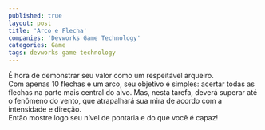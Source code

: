 ```yaml
---
published: true
layout: post
title: 'Arco e Flecha'
companies: 'Devworks Game Technology'
categories: Game
tags: devworks game technology
---
```

&Eacute; hora de demonstrar seu valor como um respeit&aacute;vel arqueiro. <br />Com apenas 10  flechas e um arco, seu objetivo &eacute; simples: acertar todas as flechas na parte  mais central do alvo. Mas, nesta tarefa, dever&aacute; superar at&eacute; o fen&ocirc;meno do vento,  que atrapalhar&aacute; sua mira de acordo com a intensidade e dire&ccedil;&atilde;o. <br />Ent&atilde;o mostre  logo seu n&iacute;vel de pontaria e do que voc&ecirc; &eacute; capaz!